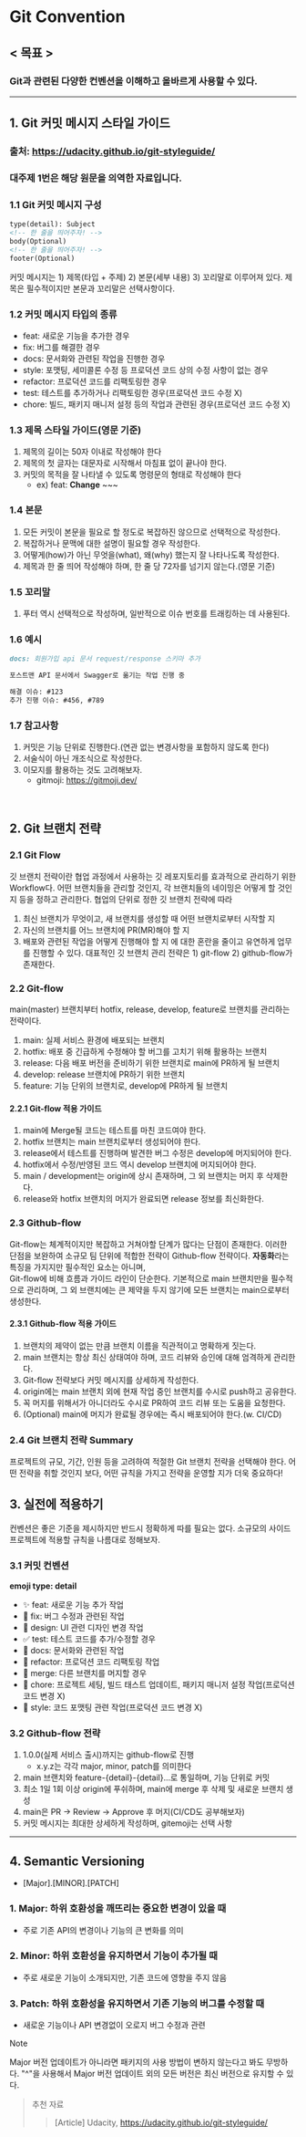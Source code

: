 # Git Convention
## < 목표 >
### Git과 관련된 다양한 컨벤션을 이해하고 올바르게 사용할 수 있다.

---

## 1. Git 커밋 메시지 스타일 가이드
### 출처: https://udacity.github.io/git-styleguide/
### **대주제 1번은 해당 원문을 의역한 자료입니다.**
### 1.1 Git 커밋 메시지 구성
```markdown
type(detail): Subject
<!-- 한 줄을 띄어주자! -->
body(Optional)
<!-- 한 줄을 띄어주자! -->
footer(Optional)
```
커밋 메시지는 1) 제목(타입 + 주제) 2) 본문(세부 내용) 3) 꼬리말로 이루어져 있다.
제목은 필수적이지만 본문과 꼬리말은 선택사항이다.

### 1.2 커밋 메시지 타입의 종류
- feat: 새로운 기능을 추가한 경우
- fix: 버그를 해결한 경우
- docs: 문서화와 관련된 작업을 진행한 경우
- style: 포맷팅, 세미콜론 수정 등 프로덕션 코드 상의 수정 사항이 없는 경우
- refactor: 프로덕션 코드를 리팩토링한 경우
- test: 테스트를 추가하거나 리팩토링한 경우(프로덕션 코드 수정 X)
- chore: 빌드, 패키지 매니저 설정 등의 작업과 관련된 경우(프로덕션 코드 수정 X)

### 1.3 제목 스타일 가이드(영문 기준)
1. 제목의 길이는 50자 이내로 작성해야 한다
2. 제목의 첫 글자는 대문자로 시작해서 마침표 없이 끝나야 한다.
3. 커밋의 목적을 잘 나타낼 수 있도록 명령문의 형태로 작성해야 한다
    - ex) feat: **Change** ~~~

### 1.4 본문
1. 모든 커밋이 본문을 필요로 할 정도로 복잡하진 않으므로 선택적으로 작성한다.
2. 복잡하거나 문맥에 대한 설명이 필요할 경우 작성한다.
3. 어떻게(how)가 아닌 무엇을(what), 왜(why) 했는지 잘 나타나도록 작성한다.
4. 제목과 한 줄 띄어 작성해야 하며, 한 줄 당 72자를 넘기지 않는다.(영문 기준)

### 1.5 꼬리말
1. 푸터 역시 선택적으로 작성하며, 일반적으로 이슈 번호를 트래킹하는 데 사용된다. 

### 1.6 예시
```markdown
docs: 회원가입 api 문서 request/response 스키마 추가

포스트맨 API 문서에서 Swagger로 옮기는 작업 진행 중

해결 이슈: #123
추가 진행 이슈: #456, #789
```

### 1.7 참고사항
1. 커밋은 기능 단위로 진행한다.(연관 없는 변경사항을 포함하지 않도록 한다)
2. 서술식이 아닌 개조식으로 작성한다.
3. 이모지를 활용하는 것도 고려해보자.
    - gitmoji: https://gitmoji.dev/

<br>

## 2. Git 브랜치 전략
### 2.1 Git Flow
깃 브랜치 전략이란 협업 과정에서 사용하는 깃 레포지토리를 효과적으로 관리하기 위한 Workflow다.
어떤 브랜치들을 관리할 것인지, 각 브랜치들의 네이밍은 어떻게 할 것인지 등을 정하고 관리한다.
협업의 단위로 정한 깃 브랜치 전략에 따라
1. 최신 브랜치가 무엇이고, 새 브랜치를 생성할 때 어떤 브랜치로부터 시작할 지
2. 자신의 브랜치를 어느 브랜치에 PR(MR)해야 할 지
3. 배포와 관련된 작업을 어떻게 진행해야 할 지
에 대한 혼란을 줄이고 유연하게 업무를 진행할 수 있다.
대표적인 깃 브랜치 관리 전략은 1) git-flow 2) github-flow가 존재한다.

### 2.2 Git-flow
main(master) 브랜치부터 hotfix, release, develop, feature로 브랜치를 관리하는 전략이다.
1. main: 실제 서비스 환경에 배포되는 브랜치
2. hotfix: 배포 중 긴급하게 수정해야 할 버그를 고치기 위해 활용하는 브랜치
3. release: 다음 배포 버전을 준비하기 위한 브랜치로 main에 PR하게 될 브랜치
4. develop: release 브랜치에 PR하기 위한 브랜치
5. feature: 기능 단위의 브랜치로, develop에 PR하게 될 브랜치

#### 2.2.1 Git-flow 적용 가이드
1. main에 Merge될 코드는 테스트를 마친 코드여야 한다.
2. hotfix 브랜치는 main 브랜치로부터 생성되어야 한다.
3. release에서 테스트를 진행하며 발견한 버그 수정은 develop에 머지되어야 한다.
4. hotfix에서 수정/반영된 코드 역시 develop 브랜치에 머지되어야 한다.
5. main / development는 origin에 상시 존재하며, 그 외 브랜치는 머지 후 삭제한다.
6. release와 hotfix 브랜치의 머지가 완료되면 release 정보를 최신화한다.

### 2.3 Github-flow
Git-flow는 체계적이지만 복잡하고 거쳐야할 단계가 많다는 단점이 존재한다.
이러한 단점을 보완하여 소규모 팀 단위에 적합한 전략이 Github-flow 전략이다.
**자동화**라는 특징을 가지지만 필수적인 요소는 아니며,   
Git-flow에 비해 흐름과 가이드 라인이 단순한다.
기본적으로 main 브랜치만을 필수적으로 관리하며,
그 외 브랜치에는 큰 제약을 두지 않기에 모든 브랜치는 main으로부터 생성한다.

#### 2.3.1 Github-flow 적용 가이드
1. 브랜치의 제약이 없는 만큼 브랜치 이름을 직관적이고 명확하게 짓는다.
2. main 브랜치는 항상 최신 상태여야 하며, 코드 리뷰와 승인에 대해 엄격하게 관리한다.
3. Git-flow 전략보다 커밋 메시지를 상세하게 작성한다.
4. origin에는 main 브랜치 외에 현재 작업 중인 브랜치를 수시로 push하고 공유한다.
5. 꼭 머지를 위해서가 아니더라도 수시로 PR하여 코드 리뷰 또는 도움을 요청한다.
6. (Optional) main에 머지가 완료될 경우에는 즉시 배포되어야 한다.(w. CI/CD)

### 2.4 Git 브랜치 전략 Summary
프로젝트의 규모, 기간, 인원 등을 고려하여 적절한 Git 브랜치 전략을 선택해야 한다.
어떤 전략을 취할 것인지 보다, 어떤 규칙을 가지고 전략을 운영할 지가 더욱 중요하다!

## 3. 실전에 적용하기
컨벤션은 좋은 기준을 제시하지만 반드시 정확하게 따를 필요는 없다.
소규모의 사이드 프로젝트에 적용할 규칙을 나름대로 정해보자.

### 3.1 커밋 컨벤션
**emoji type: detail**
- ✨ feat: 새로운 기능 추가 작업
- 🐛 fix: 버그 수정과 관련된 작업
- 💄 design: UI 관련 디자인 변경 작업
- ✅ test: 테스트 코드를 추가/수정할 경우
- 📝 docs: 문서화와 관련된 작업
- 🔨 refactor: 프로덕션 코드 리팩토링 작업
- 🔀 merge: 다른 브랜치를 머지할 경우
- 🔧 chore: 프로젝트 세팅, 빌드 태스트 업데이트, 패키지 매니저 설정 작업(프로덕션 코드 변경 X)
- 🎨 style: 코드 포맷팅 관련 작업(프로덕션 코드 변경 X)

### 3.2 Github-flow 전략
1. 1.0.0(실제 서비스 출시)까지는 github-flow로 진행
    - x.y.z는 각각 major, minor, patch를 의미한다
2. main 브랜치와 feature-{detail}-{detail}...로 통일하며, 기능 단위로 커밋
3. 최소 1일 1회 이상 origin에 푸쉬하며, main에 merge 후 삭제 및 새로운 브랜치 생성
4. main은 PR -> Review -> Approve 후 머지(CI/CD도 공부해보자)
5. 커밋 메시지는 최대한 상세하게 작성하며, gitemoji는 선택 사항


---

## 4. Semantic Versioning
- \[Major].[MINOR].[PATCH]
### 1. Major: 하위 호환성을 깨뜨리는 중요한 변경이 있을 때
   - 주로 기존 API의 변경이나 기능의 큰 변화를 의미
### 2. Minor: 하위 호환성을 유지하면서 기능이 추가될 때
   - 주로 새로운 기능이 소개되지만, 기존 코드에 영향을 주지 않음
### 3. Patch: 하위 호환성을 유지하면서 기존 기능의 버그를 수정할 때
   - 새로운 기능이나 API 변경없이 오로지 버그 수정과 관련
> [!NOTE]
   > Major 버전 업데이트가 아니라면 패키지의 사용 방법이 변하지 않는다고 봐도 무방하다. "^"을 사용해서 Major 버전 업데이트 외의 모든 버전은 최신 버전으로 유지할 수 있다.


> 추천 자료
>> [Article] Udacity, https://udacity.github.io/git-styleguide/